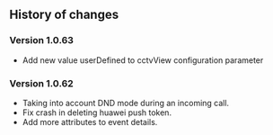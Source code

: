 ## History of changes

### Version 1.0.63
- Add new value userDefined to cctvView configuration parameter

### Version 1.0.62
- Taking into account DND mode during an incoming call.
- Fix crash in deleting huawei push token.
- Add more attributes to event details.
